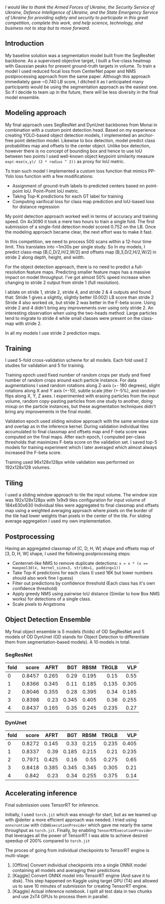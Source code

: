 
_I would like to thank the Armed Forces of Ukraine, the Security Service of Ukraine, Defence Intelligence of Ukraine, and the State Emergency Service of Ukraine for providing safety and security to participate in this great competition, complete this work, and help science, technology, and business not to stop but to move forward._

## Introduction

My baseline solution was a segmentation model built from the SegResNet backbone. 
As a supervised objective target, I built a five-class heatmap with Gaussian peaks for present ground-truth targets in volume. 
To train a model I used reduced focal loss from CenterNet paper and NMS postprocessing approach from the same paper. 
Although this approach immediately gave ~0.740 LB score, I ditched it as I anticipated many participants would be using the segmentation approach as the easiest one. 
So if I decide to team up in the future, there will be less diversity in the final model ensemble.

## Modeling approach 

My final approach uses SegResNet and DynUnet backbones from Monai in combination with a custom point detection head. 
Based on my experience creating YOLO-based object detection models, I implemented an anchor-free point detection model. 
Likewise to box detection, model predict class probabilities map and offsets to the center object. 
Unlike box detection, however there is no concept of bounding box and hence to use IoU between two points I used well-known object keypoint 
similarity measure `exp(-mse(x,y)/ (2 * radius ^ 2))` as proxy for IoU metric.

To train such model I implemented a custom loss function that mimics PP-Yolo loss function with a few modifications:
* Assignment of ground-truth labels to predicted centers based on point-point IoU. Point-Point IoU metric.
* Taking Top-K predictions for each GT label for training
* Computing varifocal loss for class map prediction and IoU-based loss for distance regression

My point detection approach worked well in terms of accuracy and training speed. On 4x3090 it took a mere two hours to train a single fold. The first submission of a single-fold detection model scored 0.752 on the LB. Once the modeling approach became clear, the next effort was to make it fast.

In this competition, we need to process 500 scans within a 12-hour time limit.  This translates into ~1m30s per single study. So 
In my models, I predict class-map [B,C,D/2,H/2,W/2] and offsets map [B,3,D/2,H/2,W/2] in stride 2 along depth, height, and width. 

For the object detection approach, there is no need to predict a full-resolution feature maps. Predicting smaller feature maps has a massive impact on model throughput. I've got almost 50% speed increase when changing to stride 2 output from stride 1 (full resolution).

I ablate on stride 1, stride 2, stride 4, and stride 2 & 4 outputs and found that:
Stride 1 gives a slightly, slightly better (0.002) LB  score than stride 2
Stride 4 also worked ok, but stride 2 was better in the F-beta score.
Using stride 2 and 4 didn't bring any improvements over using only stride 2. An interesting observation when using the two-heads method: Large particles tend to migrate to stride 4 while small classes were present on the class-map with stride 2.

In all my models I use stride 2 prediction maps.

## Training

I used 5-fold cross-validation scheme for all models. Each fold used 2 studies for validation and 5 for training.

Training epoch used fixed number of random crops per study and fixed number of random crops around each particle instance.
For data augmentations I used random rotations along Z-axis (+- 180 degrees), slight rotations along X and Y axis (+-10), subtle scale jitter (+-5%), and random flips along X, Y, Z axes.
I experimented with erasing particles from the input volume, random copy-pasting particles from one study to another, doing
mixup on the particle instances, but these augmentation techniques didn't bring any improvements in the final model. 

Validation epoch used sliding window approach with the same window size and overlap as in the inference kernel. 
During validation individual tiles accumulated to final classmap and offsets map and F-beta score was computed on the final maps.
After each epoch, I computed per-class thresholds that maximizes F-beta score on the validation set.
I saved top-5 models for training experiment which I later averaged which almost always increased the F-beta score.

Training used 96x128x128px while validation was performed on 192x128x128 volumes.

## Tiling

I used a sliding window approach to tile the input volume. The window size was 192x128x128px with 1x9x9 tiles configuration for input volume of 184x630x630
Individual tiles were aggregated to final classmap and offsets map using a weighted averaging approach where pixels on the border of the tile had lower weights than pixels in the center of the tile.
For sliding average aggregation I used my own implementation.

## Postprocessing

Having an aggregated classmap of [C, D, H, W] shape and offsets map of [3, D, H, W] shape, I used the following postprocessing steps:

- Centernet-like NMS to remove duplicate detections: `x = x * (x == maxpool3d(x, kernel_size=3, stride=1, padding=1))`
- Take Top-K predictions for each class (I used 16K but lower numbers should also work fine I guess)
- Filter out predictions by confidence threshold (Each class has it's own confidence threshold)
- Apply greedy NMS using pairwise IoU distance (Similar to how Box NMS works) for detections of a single class.
- Scale pixels to Angstroms


## Object Detection Ensemble

My final object ensemble is 5 models (folds) of OD SegResNet and 5 models of OD DynUnet (OD stands for Object Detection to differentiate them from segmentation-based models). 
A 10 models in total. 

### SegResNet

| fold         |    score |   AFRT |   BGT |   RBSM |   TRGLB |   VLP |
|:-------------|---------:|-------:|------:|-------:|--------:|------:|
| 0            | 0.8457   |  0.265 | 0.29  |  0.195 |   0.15  | 0.55  |
| 1            | 0.8366   |  0.345 | 0.11  |  0.185 |   0.135 | 0.305 |
| 2            | 0.8046   |  0.355 | 0.28  |  0.395 |   0.34  | 0.185 |
| 3            | 0.8398   |  0.23  | 0.345 |  0.405 |   0.36  | 0.255 |
| 4            | 0.8437   |  0.165 | 0.35  |  0.245 |   0.235 | 0.27  |

### DynUnet

| fold         |    score |   AFRT |   BGT |   RBSM |   TRGLB |   VLP |
|:-------------|---------:|-------:|------:|-------:|--------:|------:|
| 0            | 0.8272   |  0.145 | 0.33  |  0.215 |   0.235 | 0.405 |
| 1            | 0.8337   |  0.39  | 0.185 |  0.215 |   0.21  | 0.235 |
| 2            | 0.7971   |  0.425 | 0.16  |  0.55  |   0.275 | 0.65  |
| 3            | 0.8418   |  0.385 | 0.345 |  0.345 |   0.305 | 0.21  |
| 4            | 0.842    |  0.23  | 0.34  |  0.255 |   0.375 | 0.14  |


## Accelerating inference

Final submission uses TensorRT for inference.

Initially, I used `torch.jit` which was enough for start, but as we teamed up with @deiter a more efficient approach was needed.
I tried using `onnxruntime` with `CUDAExecutionProvider` which gave me nearly the same throughput as `torch.jit`.
Finally, by enabling `TensorRTExecutionProvider` that leverages all the power of TensorRT I was able to achieve desired speedup of 200% compared to `torch.jit`

The proces of going from individual checkpoints to TensorRT engine is multi-stage:

1. [Offline] Convert individual checkpoints into a single ONNX model containing all models and averaging their predictions
2. [Kaggle] Convert ONNX model into TensorRT engine (And save it to disk). This step happened on Kaggle using target GPU (T4) and allowed us to save 10 minutes of submission for creating TensorRT engine.
3. [Kaggle] Actual inference notebook. I split all test data in two chunks and use 2xT4 GPUs to process them in parallel.

